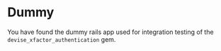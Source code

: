 # Dummy

You have found the dummy rails app used for integration testing of the `devise_xfactor_authentication` gem.
